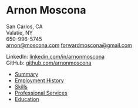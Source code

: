 # Arnon Moscona
San Carlos, CA <br/>
Valatie, NY<BR/>
650-996-5745 <br/>
[arnon@moscona.com](mailto:arnon@moscona.com)
[forwardmoscona@gmail.com](forwardmoscona@gmail.com)

LinkedIn: [linkedin.com/in/arnonmoscona](http://linkedin.com/in/arnonmoscona)<br/>
GitHub: [github.com/arnonmoscona](https://github.com/arnonmoscona)

* [Summary](summary.md)
* [Employment History](employment-history.md)
* [Skills](skills.md)
* [Professional Services](professional-services.md)
* [Education](education.md)
